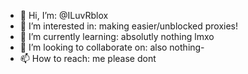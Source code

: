 - 👋 Hi, I’m: @ILuvRblox
- 👀 I’m interested in: making easier/unblocked proxies!
- 🌱 I’m currently learning: absolutly nothing lmxo
- 💞️ I’m looking to collaborate on: also nothing-
- 📫 How to reach: me please dont

<!---
Remember! I will be changing/adding links once or twice a month
--->
